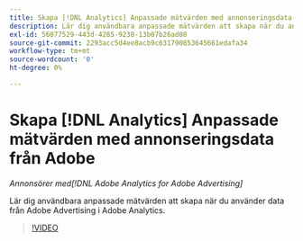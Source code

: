 ```yaml
---
title: Skapa [!DNL Analytics] Anpassade mätvärden med annonseringsdata från Adobe
description: Lär dig användbara anpassade mätvärden att skapa när du använder data från Adobe Advertising i Adobe Analytics.
exl-id: 56077529-443d-4285-9238-13b07b26ad08
source-git-commit: 2293acc5d4ee8acb9c631790853645661edafa34
workflow-type: tm+mt
source-wordcount: '0'
ht-degree: 0%

---
```


# Skapa [!DNL Analytics] Anpassade mätvärden med annonseringsdata från Adobe

*Annonsörer med[!DNL Adobe Analytics for Adobe Advertising]*

Lär dig användbara anpassade mätvärden att skapa när du använder data från Adobe Advertising i Adobe Analytics.

>[!VIDEO](https://video.tv.adobe.com/v/33919)
